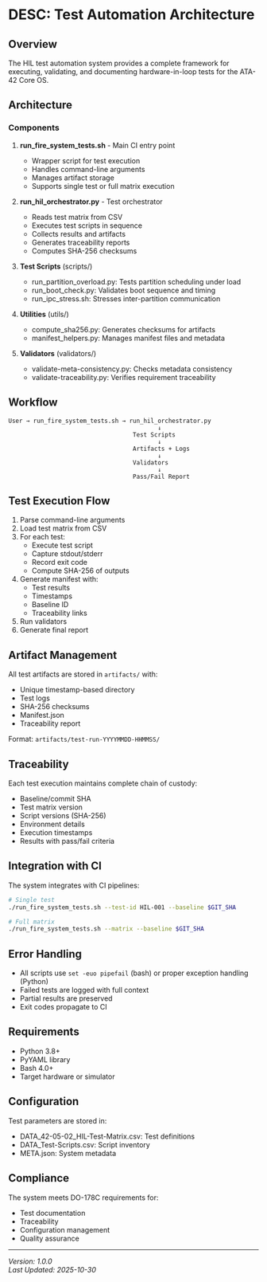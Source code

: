 # DESC: Test Automation Architecture

## Overview

The HIL test automation system provides a complete framework for executing, validating, and documenting hardware-in-loop tests for the ATA-42 Core OS.

## Architecture

### Components

1. **run_fire_system_tests.sh** - Main CI entry point
   - Wrapper script for test execution
   - Handles command-line arguments
   - Manages artifact storage
   - Supports single test or full matrix execution

2. **run_hil_orchestrator.py** - Test orchestrator
   - Reads test matrix from CSV
   - Executes test scripts in sequence
   - Collects results and artifacts
   - Generates traceability reports
   - Computes SHA-256 checksums

3. **Test Scripts** (scripts/)
   - run_partition_overload.py: Tests partition scheduling under load
   - run_boot_check.py: Validates boot sequence and timing
   - run_ipc_stress.sh: Stresses inter-partition communication

4. **Utilities** (utils/)
   - compute_sha256.py: Generates checksums for artifacts
   - manifest_helpers.py: Manages manifest files and metadata

5. **Validators** (validators/)
   - validate-meta-consistency.py: Checks metadata consistency
   - validate-traceability.py: Verifies requirement traceability

## Workflow

```
User → run_fire_system_tests.sh → run_hil_orchestrator.py
                                          ↓
                                   Test Scripts
                                          ↓
                                   Artifacts + Logs
                                          ↓
                                   Validators
                                          ↓
                                   Pass/Fail Report
```

## Test Execution Flow

1. Parse command-line arguments
2. Load test matrix from CSV
3. For each test:
   - Execute test script
   - Capture stdout/stderr
   - Record exit code
   - Compute SHA-256 of outputs
4. Generate manifest with:
   - Test results
   - Timestamps
   - Baseline ID
   - Traceability links
5. Run validators
6. Generate final report

## Artifact Management

All test artifacts are stored in `artifacts/` with:
- Unique timestamp-based directory
- Test logs
- SHA-256 checksums
- Manifest.json
- Traceability report

Format: `artifacts/test-run-YYYYMMDD-HHMMSS/`

## Traceability

Each test execution maintains complete chain of custody:
- Baseline/commit SHA
- Test matrix version
- Script versions (SHA-256)
- Environment details
- Execution timestamps
- Results with pass/fail criteria

## Integration with CI

The system integrates with CI pipelines:
```bash
# Single test
./run_fire_system_tests.sh --test-id HIL-001 --baseline $GIT_SHA

# Full matrix
./run_fire_system_tests.sh --matrix --baseline $GIT_SHA
```

## Error Handling

- All scripts use `set -euo pipefail` (bash) or proper exception handling (Python)
- Failed tests are logged with full context
- Partial results are preserved
- Exit codes propagate to CI

## Requirements

- Python 3.8+
- PyYAML library
- Bash 4.0+
- Target hardware or simulator

## Configuration

Test parameters are stored in:
- DATA_42-05-02_HIL-Test-Matrix.csv: Test definitions
- DATA_Test-Scripts.csv: Script inventory
- META.json: System metadata

## Compliance

The system meets DO-178C requirements for:
- Test documentation
- Traceability
- Configuration management
- Quality assurance

---

*Version: 1.0.0*  
*Last Updated: 2025-10-30*

